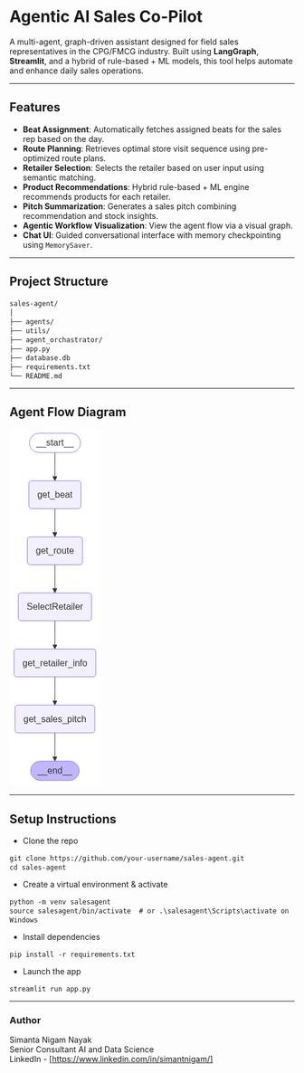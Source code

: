 # Agentic AI Sales Co-Pilot

A multi-agent, graph-driven assistant designed for field sales representatives in the CPG/FMCG industry. Built using **LangGraph**, **Streamlit**, and a hybrid of rule-based + ML models, this tool helps automate and enhance daily sales operations.

---

## Features

-  **Beat Assignment**: Automatically fetches assigned beats for the sales rep based on the day.
-  **Route Planning**: Retrieves optimal store visit sequence using pre-optimized route plans.
-  **Retailer Selection**: Selects the retailer based on user input using semantic matching.
-  **Product Recommendations**: Hybrid rule-based + ML engine recommends products for each retailer.
-  **Pitch Summarization**: Generates a sales pitch combining recommendation and stock insights.
-  **Agentic Workflow Visualization**: View the agent flow via a visual graph.
-  **Chat UI**: Guided conversational interface with memory checkpointing using `MemorySaver`.

---

##  Project Structure

```
sales-agent/
│
├── agents/
├── utils/                    
├── agent_orchastrator/
├── app.py
├── database.db
├── requirements.txt
└── README.md

```

---

##  Agent Flow Diagram

![Architecture](sales_agent_graph.png)

---

##  Setup Instructions
* Clone the repo
```
git clone https://github.com/your-username/sales-agent.git
cd sales-agent
```

* Create a virtual environment & activate

```
python -m venv salesagent
source salesagent/bin/activate  # or .\salesagent\Scripts\activate on Windows
```
* Install dependencies

```
pip install -r requirements.txt
```
* Launch the app

```
streamlit run app.py
```

---

###  Author
Simanta Nigam Nayak</br>
Senior Consultant AI and Data Science</br>
LinkedIn - [https://www.linkedin.com/in/simantnigam/]
